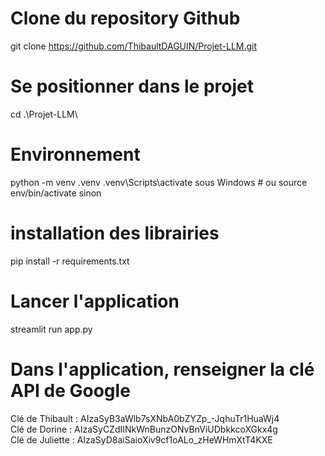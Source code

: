 # Clone du repository Github
git clone https://github.com/ThibaultDAGUIN/Projet-LLM.git

# Se positionner dans le projet
cd .\Projet-LLM\ 

# Environnement
python -m venv .venv
.venv\Scripts\activate sous Windows # ou source env/bin/activate sinon

# installation des librairies
pip install -r requirements.txt

# Lancer l'application
streamlit run app.py

# Dans l'application, renseigner la clé API de Google
Clé de Thibault : AIzaSyB3aWlb7sXNbA0bZYZp_-JqhuTr1HuaWj4  
Clé de Dorine : AIzaSyCZdIINkWnBunzONvBnViUDbkkcoXGkx4g  
Clé de Juliette : AIzaSyD8aiSaioXiv9cf1oALo_zHeWHmXtT4KXE  
